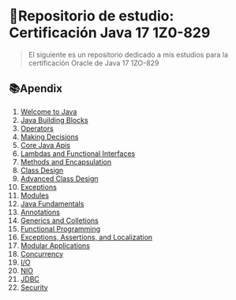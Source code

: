 # 📘Repositorio de estudio: Certificación Java 17 1Z0-829

> El siguiente es un repositorio dedicado a mis estudios para la certificación Oracle de Java 17 1ZO-829

## 📚Apendix

1. [Welcome to Java](Unit_1/unit1.md)
2. [Java Building Blocks](Unit_2/unit2.md)
3. [Operators](Unit_3/unit3.md)
3. [Making Decisions](Unit_4/unit4)
4. [Core Java Apis]()
5. [Lambdas and Functional Interfaces]()
6. [Methods and Encapsulation]()
7. [Class Design]()
8. [Advanced Class Design]()
9. [Exceptions]()
10. [Modules]()
11. [Java Fundamentals]()
12. [Annotations]()
13. [Generics and Colletions]()
14. [Functional Programming]()
15. [Exceptions, Assertions, and Localization]()
16. [Modular Applications]()
17. [Concurrency]()
18. [I/O]()
19. [NIO]()
20. [JDBC]()
21. [Security]()

